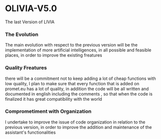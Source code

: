 # OLIVIA-V5.0
The last Version of LIVIA

<h3>The Evolution</h3>
<p>The main evolution with respect to the previous version will be the implementation of more artificial intelligences, in all possible and feasible places, in order to improve the existing freatures
</p>

<h3>Quality Freatures</h3>
<p>there will be a commitment not to keep adding a lot of cheap functions with low quality, I plan to make sure that every function that is added on promet.eu has a lot of quality, in addition the code will be all written and documented in english including the comments , so that when the code is finalized it has great compatibility with the world
</p>

<h3>Comprometiment with Organization</h3>
<p>I undertake to improve the issue of code organization in relation to the previous version, in order to improve the addition and maintenance of the assistant's functionalities
</p>

